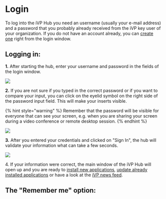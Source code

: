 # Login

To log into the iVP Hub you need an username (usually your e-mail address) and a password that you probably already received from the iVP key user of your organization. If you do not have an account already, you can [create one](account-creation.md) right from the login window.

## Logging in:

**1.** After starting the hub, enter your username and password in the fields of the login window.

![](../../.gitbook/assets/iVP\_launcher\_login.jpg)

**2.** If you are not sure if you typed in the correct password or if you want to compare your input, you can click on the eyelid symbol on the right side of the password input field. This will make your inserts visible.

{% hint style="warning" %}
Remember that the password will be visible for everyone that can see your screen, e.g. when you are sharing your screen during a video conference or remote desktop session.
{% endhint %}

![](../../.gitbook/assets/iVP\_launcher\_login\_show\_password.jpg)

**3.** After you entered your credentials and clicked on "Sign In", the hub will validate your information what can take a few seconds.

![](../../.gitbook/assets/iVP\_launcher\_loading\_access\_details.jpg)

4\. If your information were correct, the main window of the iVP Hub will open up and you are ready to [install new applications](./application-management/install-applications.md), [update already installed applications](./application-management/installation-updates.md) or have a look at the [iVP news feed](./ivp-news.md).&#x20;

## The "Remember me" option:

